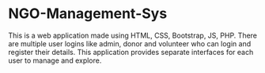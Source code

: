 # NGO-Management-Sys
This is a web application made using HTML, CSS, Bootstrap, JS, PHP. There are multiple user logins like admin, donor and volunteer who can login and register their details. This application provides separate interfaces for each user to manage and explore.
